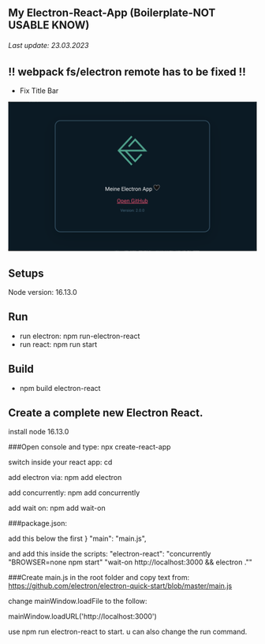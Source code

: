 ## My Electron-React-App (Boilerplate-NOT USABLE KNOW)
###### Last update: 23.03.2023

## !! webpack fs/electron remote has to be fixed !!
- Fix Title Bar

![Alt text](./readme_files/electron-react-image.png?raw=true "Title")

## Setups
Node version: 16.13.0

## Run
- run electron: npm run-electron-react
- run react: npm run start

## Build
- npm build electron-react

## Create a complete new Electron React.

install node 16.13.0

###Open console and type:
npx create-react-app <APPNAME>

switch inside your react app:
cd <APPNAME>

add electron via:
npm add electron

add concurrently:
npm add concurrently

add wait on:
npm add wait-on

###package.json:

add this below the first } 
"main": "main.js",

and add this inside the scripts:
"electron-react": "concurrently \"BROWSER=none npm start\" \"wait-on http://localhost:3000 && electron .\""

###Create main.js in the root folder and copy text from:
https://github.com/electron/electron-quick-start/blob/master/main.js

change mainWindow.loadFile to the follow:

mainWindow.loadURL('http://localhost:3000')

use npm run electron-react to start.
u can also change the run command.



